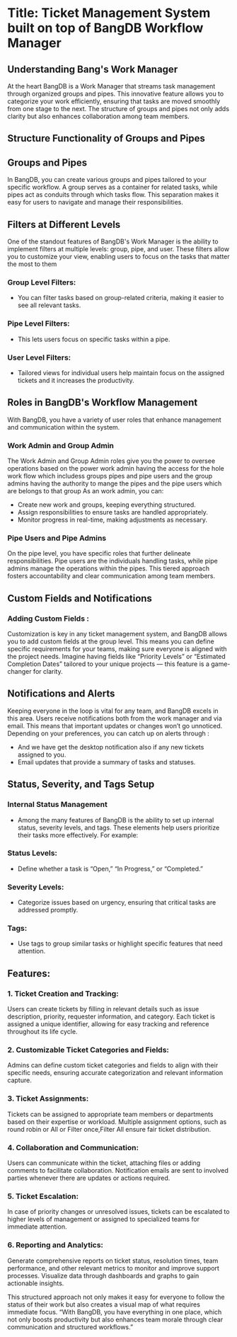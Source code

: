 #  Title: Ticket Management System built on top of BangDB Workflow Manager

## Understanding Bang's Work Manager
  At the heart BangDB is a Work Manager that streams task management through organized groups and pipes. This innovative feature allows you to categorize your work efficiently, 
  ensuring that tasks are moved smoothly from one stage to the next. The structure of groups and pipes not only adds clarity but also enhances collaboration among team members.

## Structure Functionality of Groups and Pipes

## Groups and Pipes
  In BangDB, you can create various groups and pipes tailored to your specific workflow. A group serves as a container for related tasks, while pipes act as conduits through which tasks flow. 
  This separation makes it easy for users to navigate and manage their responsibilities.

## Filters at Different Levels
  One of the standout features of BangDB's Work Manager is the ability to implement filters at multiple levels: group, pipe, and user. 
  These filters allow you to customize your view, enabling users to focus on the tasks that matter the most to them
  
### Group Level Filters:
  + You can filter tasks based on group-related criteria, making it easier to see all relevant tasks.
### Pipe Level Filters: 
 +  This lets users focus on specific tasks within a pipe.
### User Level Filters:
 + Tailored views for individual users help maintain focus on the assigned tickets and it increases the productivity.

## Roles in BangDB's Workflow Management
With BangDB, you have a variety of user roles that enhance management and communication within the system.

### Work Admin and Group Admin
The Work Admin and Group Admin roles give you the power to oversee operations based on the power work admin having the access for the hole work flow which includess groups pipes and pipe users 
and the group admins having the authority to mange the pipes and the pipe users which are belongs to that group 
As an work admin, you can:
+ Create new work and groups, keeping everything structured.
+ Assign responsibilities to ensure tasks are handled appropriately.
+ Monitor progress in real-time, making adjustments as necessary.

### Pipe Users and Pipe Admins
On the pipe level, you have specific roles that further delineate responsibilities. Pipe users are the individuals handling tasks, 
while pipe admins manage the operations within the pipes. This tiered approach fosters accountability and clear communication among team members.


## Custom Fields and Notifications
 ### Adding Custom Fields : 
Customization is key in any ticket management system, and BangDB allows you to add custom fields at the group level. 
This means you can define specific requirements for your teams, making sure everyone is aligned with the project needs.
Imagine having fields like “Priority Levels” or “Estimated Completion Dates” tailored to your unique projects — this feature is a game-changer for clarity.

## Notifications and Alerts
Keeping everyone in the loop is vital for any team, and BangDB excels in this area. Users receive notifications both from the work manager and via email. 
This means that important updates or changes won’t go unnoticed. Depending on your preferences, you can catch up on alerts through :
+ And we have get the desktop notification also if any new tickets assigned to you.
+ Email updates that provide a summary of tasks and statuses.

## Status, Severity, and Tags Setup
### Internal Status Management
  + Among the many features of BangDB is the ability to set up internal status, severity levels, and tags. These elements help users prioritize their tasks more effectively. For example:
### Status Levels: 
  + Define whether a task is “Open,” “In Progress,” or “Completed.”
### Severity Levels:
  + Categorize issues based on urgency, ensuring that critical tasks are addressed promptly.
### Tags: 
  + Use tags to group similar tasks or highlight specific features that need attention.

## Features:


### 1. Ticket Creation and Tracking:
 Users can create tickets by filling in relevant details such as issue description, priority, requester information, and category.
 Each ticket is assigned a unique identifier, allowing for easy tracking and reference throughout its life cycle.


### 2. Customizable Ticket Categories and Fields:
 Admins can define custom ticket categories and fields to align with their specific needs, ensuring accurate categorization and relevant information capture.


### 3. Ticket Assignments:
 Tickets can be assigned to appropriate team members or departments based on their expertise or workload.
 Multiple assignment options, such as round robin or All or Filter once,Filter All ensure fair ticket distribution.


### 4. Collaboration and Communication:
 Users can communicate within the ticket, attaching files or adding comments to facilitate collaboration.
 Notification emails are sent to involved parties whenever there are updates or actions required.


### 5. Ticket Escalation:
 In case of priority changes or unresolved issues, tickets can be escalated to higher levels of management or assigned to specialized teams for immediate attention.


### 6. Reporting and Analytics:
 Generate comprehensive reports on ticket status, resolution times, team performance, and other relevant metrics to monitor and improve support processes.
 Visualize data through dashboards and graphs to gain actionable insights.


This structured approach not only makes it easy for everyone to follow the status of their work but also creates a visual map of what requires immediate focus.
“With BangDB, you have everything in one place, which not only boosts productivity but also enhances team morale through clear communication and structured workflows.”





